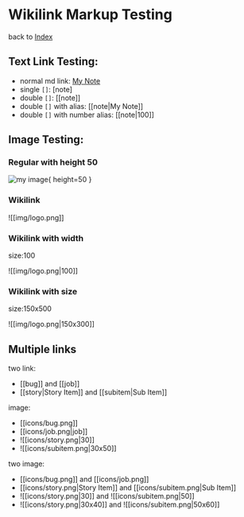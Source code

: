 # Wikilink Markup Testing

back to [Index](/)

## Text Link Testing:

- normal md link: [My Note](note)
- single `[]`: [note]
- double `[]`: [[note]]
- double `[]` with alias: [[note|My Note]]
- double `[]` with number alias: [[note|100]]

## Image Testing:

### Regular with height 50

![my image](/img/logo.png){ height=50 }

### Wikilink

![[img/logo.png]]

### Wikilink with width

size:100

![[img/logo.png|100]]

### Wikilink with size

size:150x500

![[img/logo.png|150x300]]

## Multiple links

two link:
- [[bug]] and [[job]]
- [[story|Story Item]] and [[subitem|Sub Item]]

image:
- [[icons/bug.png]]
- [[icons/job.png|job]]
- ![[icons/story.png|30]]
- ![[icons/subitem.png|30x50]]

two image:
- [[icons/bug.png]] and [[icons/job.png]]
- [[icons/story.png|Story Item]] and [[icons/subitem.png|Sub Item]]
- ![[icons/story.png|30]] and ![[icons/subitem.png|50]]
- ![[icons/story.png|30x40]] and ![[icons/subitem.png|50x60]]
